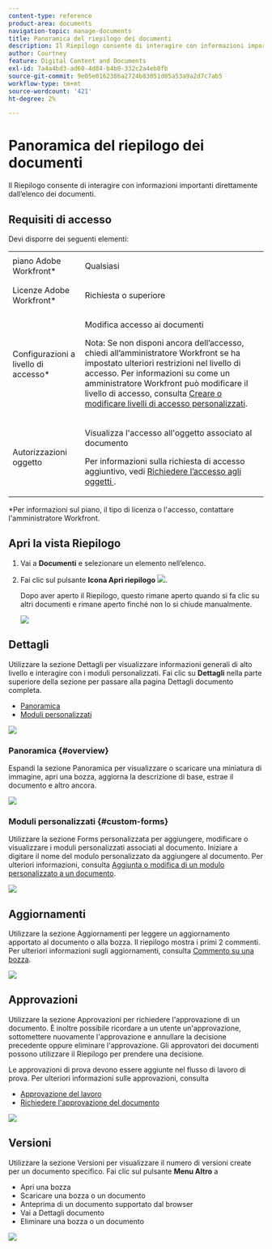 ```yaml
---
content-type: reference
product-area: documents
navigation-topic: manage-documents
title: Panoramica del riepilogo dei documenti
description: Il Riepilogo consente di interagire con informazioni importanti direttamente dall’elenco dei documenti.
author: Courtney
feature: Digital Content and Documents
exl-id: 7a4a4bd3-ad60-4d84-b4b0-332c2a4eb8fb
source-git-commit: 9e05e0162386a2724b83051d05a53a9a2d7c7ab5
workflow-type: tm+mt
source-wordcount: '421'
ht-degree: 2%

---
```


# Panoramica del riepilogo dei documenti

Il Riepilogo consente di interagire con informazioni importanti direttamente dall’elenco dei documenti.

## Requisiti di accesso

Devi disporre dei seguenti elementi:

<table style="table-layout:auto"> 
 <col> 
 </col> 
 <col> 
 </col> 
 <tbody> 
  <tr> 
   <td role="rowheader">piano Adobe Workfront*</td> 
   <td> <p> Qualsiasi</p> </td> 
  </tr> 
  <tr> 
   <td role="rowheader">Licenze Adobe Workfront*</td> 
   <td> <p>Richiesta o superiore</p> </td> 
  </tr> 
  <tr data-mc-conditions=""> 
   <td role="rowheader">Configurazioni a livello di accesso*</td> 
   <td> <p>Modifica accesso ai documenti</p> <p>Nota: Se non disponi ancora dell’accesso, chiedi all’amministratore Workfront se ha impostato ulteriori restrizioni nel livello di accesso. Per informazioni su come un amministratore Workfront può modificare il livello di accesso, consulta <a href="../../administration-and-setup/add-users/configure-and-grant-access/create-modify-access-levels.md" class="MCXref xref">Creare o modificare livelli di accesso personalizzati</a>.</p> </td> 
  </tr> 
  <tr data-mc-conditions=""> 
   <td role="rowheader">Autorizzazioni oggetto</td> 
   <td> <p>Visualizza l'accesso all'oggetto associato al documento</p> <p>Per informazioni sulla richiesta di accesso aggiuntivo, vedi <a href="../../workfront-basics/grant-and-request-access-to-objects/request-access.md" class="MCXref xref">Richiedere l’accesso agli oggetti </a>.</p> </td> 
  </tr> 
 </tbody> 
</table>

&#42;Per informazioni sul piano, il tipo di licenza o l&#39;accesso, contattare l&#39;amministratore Workfront.

## Apri la vista Riepilogo

1. Vai a **Documenti** e selezionare un elemento nell’elenco.
1. Fai clic sul pulsante **Icona Apri riepilogo** ![](assets/qs-summary-in-new-toolbar-small.png).

   Dopo aver aperto il Riepilogo, questo rimane aperto quando si fa clic su altri documenti e rimane aperto finché non lo si chiude manualmente.

   ![](assets/summary-details-350x585.png)

## Dettagli

Utilizzare la sezione Dettagli per visualizzare informazioni generali di alto livello e interagire con i moduli personalizzati. Fai clic su **Dettagli** nella parte superiore della sezione per passare alla pagina Dettagli documento completa.

* [Panoramica](#overview)
* [Moduli personalizzati](#custom-forms)

![](assets/copy-of-doc-summary-details-section-350x404.png)

### Panoramica {#overview}

Espandi la sezione Panoramica per visualizzare o scaricare una miniatura di immagine, apri una bozza, aggiorna la descrizione di base, estrae il documento e altro ancora.

![](assets/copy-of-doc-summary-with-overview-350x560.png)

### Moduli personalizzati {#custom-forms}

Utilizzare la sezione Forms personalizzata per aggiungere, modificare o visualizzare i moduli personalizzati associati al documento. Iniziare a digitare il nome del modulo personalizzato da aggiungere al documento. Per ulteriori informazioni, consulta [Aggiunta o modifica di un modulo personalizzato a un documento](../../documents/managing-documents/add-custom-form-documents.md).

![](assets/add-custom-form-doc-summary-350x265.png)

## Aggiornamenti

Utilizzare la sezione Aggiornamenti per leggere un aggiornamento apportato al documento o alla bozza. Il riepilogo mostra i primi 2 commenti. Per ulteriori informazioni sugli aggiornamenti, consulta [Commento su una bozza](../../review-and-approve-work/proofing/reviewing-proofs-within-workfront/comment-on-a-proof/comment-on-proof.md).

![](assets/summary-upddates,-approvals,-versions,-custom-forms-350x415.png)

## Approvazioni

Utilizzare la sezione Approvazioni per richiedere l&#39;approvazione di un documento. È inoltre possibile ricordare a un utente un&#39;approvazione, sottomettere nuovamente l&#39;approvazione e annullare la decisione precedente oppure eliminare l&#39;approvazione. Gli approvatori dei documenti possono utilizzare il Riepilogo per prendere una decisione.

Le approvazioni di prova devono essere aggiunte nel flusso di lavoro di prova. Per ulteriori informazioni sulle approvazioni, consulta

* [Approvazione del lavoro](../../review-and-approve-work/manage-approvals/approving-work.md)
* [Richiedere l&#39;approvazione del documento](../../review-and-approve-work/manage-approvals/request-document-approvals.md)

![](assets/summary-upddates,-approvals,-versions,-custom-forms-350x415.png)

## Versioni

Utilizzare la sezione Versioni per visualizzare il numero di versioni create per un documento specifico. Fai clic sul pulsante **Menu Altro** a

* Apri una bozza
* Scaricare una bozza o un documento
* Anteprima di un documento supportato dal browser
* Vai a Dettagli documento
* Eliminare una bozza o un documento

![](assets/summary-upddates,-approvals,-versions,-custom-forms-350x415.png)
